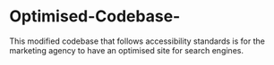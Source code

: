 # Optimised-Codebase-
This modified codebase that follows accessibility standards is for the marketing agency to have an optimised site for search engines.
